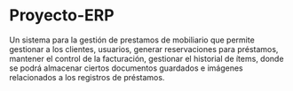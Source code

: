 # Proyecto-ERP

Un sistema para la gestión de prestamos de mobiliario que permite gestionar a los clientes, usuarios, generar reservaciones para préstamos, mantener el control de la facturación, gestionar el historial de ítems, donde se podrá almacenar ciertos documentos guardados e imágenes relacionados a los registros de préstamos.
